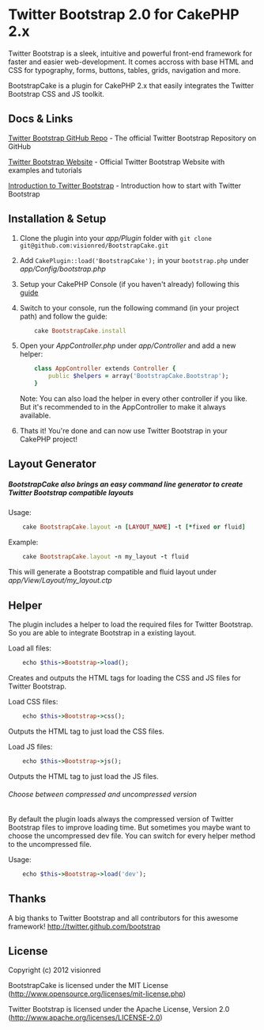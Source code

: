 # Twitter Bootstrap 2.0 for CakePHP 2.x 
Twitter Bootstrap is a sleek, intuitive and powerful front-end framework for faster and easier web-development. 
It comes accross with base HTML and CSS for typography, forms, buttons, tables, grids, navigation and more.

BootstrapCake is a plugin for CakePHP 2.x that easily integrates the Twitter Bootstrap CSS and JS toolkit. 

## Docs & Links 

[Twitter Bootstrap GitHub Repo](https://github.com/twitter/bootstrap "Twitter Bootstrap GitHub") - The official Twitter Bootstrap Repository on GitHub 

[Twitter Bootstrap Website](http://twitter.github.com/bootstrap/ "Twitter Bootstrap Website") - Official Twitter Bootstrap Website with examples and tutorials 

[Introduction to Twitter Bootstrap](http://twitter.github.com/bootstrap/getting-started.html "Introduction to Twitter Bootstrap") - Introduction how to start with Twitter Bootstrap 

## Installation & Setup

1. Clone the plugin into your _app/Plugin_ folder with `git clone git@github.com:visionred/BootstrapCake.git`

2. Add `CakePlugin::load('BootstrapCake');` in your `bootstrap.php` under _app/Config/bootstrap.php_

3. Setup your CakePHP Console (if you haven't already) following this [guide](http://book.cakephp.org/2.0/en/console-and-shells.html) 

4. Switch to your console, run the following command (in your project path) and follow the guide:

	```ruby
		cake BootstrapCake.install 
	```  

5. Open your _AppController.php_ under _app/Controller_ and add a new helper:

	```ruby
		class AppController extends Controller {
			public $helpers = array('BootstrapCake.Bootstrap'); 
		}
	```

	Note: You can also load the helper in every other controller if you like. But it's recommended to in the AppController to make it always available. 

6. Thats it! You're done and can now use Twitter Bootstrap in your CakePHP project! 

## Layout Generator 

##### BootstrapCake also brings an easy command line generator to create Twitter Bootstrap compatible layouts

Usage:

```ruby
	cake BootstrapCake.layout -n [LAYOUT_NAME] -t [*fixed or fluid] 	
```

Example:

```ruby
	cake BootstrapCake.layout -n my_layout -t fluid 
```

This will generate a Bootstrap compatible and fluid layout under _app/View/Layout/my_layout.ctp_

## Helper

The plugin includes a helper to load the required files for Twitter Bootstrap. 
So you are able to integrate Bootstrap in a existing layout.  

Load all files: 

```ruby
	echo $this->Bootstrap->load();
```

Creates and outputs the HTML tags for loading the CSS and JS files for Twitter Bootstrap.

Load CSS files:

```ruby
	echo $this->Bootstrap->css();
```

Outputs the HTML tag to just load the CSS files. 

Load JS files:

```ruby
	echo $this->Bootstrap->js(); 
```

Outputs the HTML tag to just load the JS files. 

###### Choose between compressed and uncompressed version

By default the plugin loads always the compressed version of Twitter Bootstrap files to improve loading time. 
But sometimes you maybe want to choose the uncompressed dev file. You can switch for every helper method to the uncompressed file.

Usage:

```ruby
	echo $this->Bootstrap->load('dev');
```

## Thanks

A big thanks to Twitter Bootstrap and all contributors for this awesome framework! http://twitter.github.com/bootstrap

## License 

Copyright (c) 2012 visionred 

BootstrapCake is licensed under the MIT License (http://www.opensource.org/licenses/mit-license.php)

Twitter Bootstrap is licensed under the Apache License, Version 2.0 (http://www.apache.org/licenses/LICENSE-2.0)




